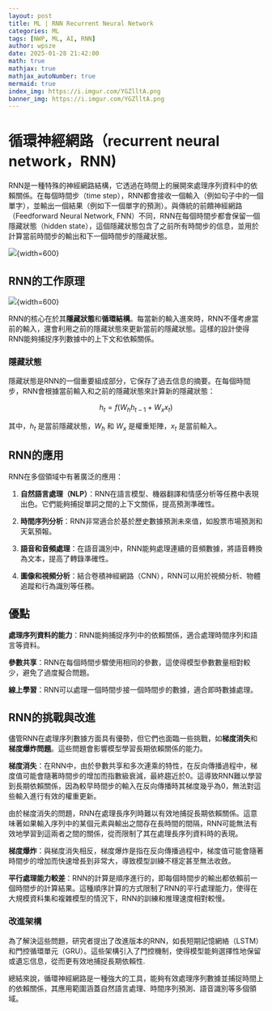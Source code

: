```yaml
---
layout: post
title: ML | RNN Recurrent Neural Network
categories: ML
tags: [NWP, ML, AI, RNN]
author: wpsze
date: 2025-01-28 21:42:00
math: true
mathjax: true
mathjax_autoNumber: true
mermaid: true
index_img: https://i.imgur.com/YGZlltA.png
banner_img: https://i.imgur.com/YGZlltA.png
---
```


# 循環神經網路（recurrent neural network，RNN)

RNN是一種特殊的神經網路結構，它透過在時間上的展開來處理序列資料中的依賴關係。在每個時間步（time step），RNN都會接收一個輸入（例如句子中的一個單字），並輸出一個結果（例如下一個單字的預測）。與傳統的前饋神經網路（Feedforward Neural Network, FNN）不同，RNN在每個時間步都會保留一個隱藏狀態（hidden state），這個隱藏狀態包含了之前所有時間步的信息，並用於計算當前時間步的輸出和下一個時間步的隱藏狀態。

![](https://i.imgur.com/qaIEoow.png){width=600}

## RNN的工作原理

![](https://i.imgur.com/YGZlltA.png){width=600}

RNN的核心在於其**隱藏狀態**和**循環結構**。每當新的輸入進來時，RNN不僅考慮當前的輸入，還會利用之前的隱藏狀態來更新當前的隱藏狀態。這樣的設計使得RNN能夠捕捉序列數據中的上下文和依賴關係。

### 隱藏狀態

隱藏狀態是RNN的一個重要組成部分，它保存了過去信息的摘要。在每個時間步，RNN會根據當前輸入和之前的隱藏狀態來計算新的隱藏狀態：

$$
h_t = f(W_h h_{t-1} + W_x x_t)
$$

其中，$h_t$ 是當前隱藏狀態，$W_h$ 和 $W_x$ 是權重矩陣，$x_t$ 是當前輸入。

## RNN的應用

RNN在多個領域中有著廣泛的應用：

1. **自然語言處理（NLP）**：RNN在語言模型、機器翻譯和情感分析等任務中表現出色。它們能夠捕捉單詞之間的上下文關係，提高預測準確性。

2. **時間序列分析**：RNN非常適合於基於歷史數據預測未來值，如股票市場預測和天氣預報。

3. **語音和音頻處理**：在語音識別中，RNN能夠處理連續的音頻數據，將語音轉換為文本，提高了轉錄準確性。

4. **圖像和視頻分析**：結合卷積神經網路（CNN），RNN可以用於視頻分析、物體追蹤和行為識別等任務。

## 優點

**處理序列資料的能力**：RNN能夠捕捉序列中的依賴關係，適合處理時間序列和語言等資料。

**參數共享**：RNN在每個時間步驟使用相同的參數，這使得模型參數數量相對較少，避免了過度擬合問題。

**線上學習**：RNN可以處理一個時間步接一個時間步的數據，適合即時數據處理。

## RNN的挑戰與改進

儘管RNN在處理序列數據方面具有優勢，但它們也面臨一些挑戰，如**梯度消失**和**梯度爆炸問題**。這些問題會影響模型學習長期依賴關係的能力。

**梯度消失**：在RNN中，由於參數共享和多次連乘的特性，在反向傳播過程中，梯度值可能會隨著時間步的增加而指數級衰減，最終趨近於0。這導致RNN難以學習到長期依賴關係，因為較早時間步的輸入在反向傳播時其梯度幾乎為0，無法對這些輸入進行有效的權重更新。

由於梯度消失的問題，RNN在處理長序列時難以有效地捕捉長期依賴關係。這意味著如果輸入序列中的某個元素與輸出之間存在長時間的間隔，RNN可能無法有效地學習到這兩者之間的關係，從而限制了其在處理長序列資料時的表現。

**梯度爆炸**：與梯度消失相反，梯度爆炸是指在反向傳播過程中，梯度值可能會隨著時間步的增加而快速增長到非常大，導致模型訓練不穩定甚至無法收斂。

**平行處理能力較差**：RNN的計算是順序進行的，即每個時間步的輸出都依賴前一個時間步的計算結果。這種順序計算的方式限制了RNN的平行處理能力，使得在大規模資料集和複雜模型的情況下，RNN的訓練和推理速度相對較慢。

### 改進架構

為了解決這些問題，研究者提出了改進版本的RNN，如長短期記憶網絡（LSTM）和門控循環單元（GRU）。這些架構引入了門控機制，使得模型能夠選擇性地保留或遺忘信息，從而更有效地捕捉長期依賴性.

總結來說，循環神經網路是一種強大的工具，能夠有效處理序列數據並捕捉時間上的依賴關係，其應用範圍涵蓋自然語言處理、時間序列預測、語音識別等多個領域。

